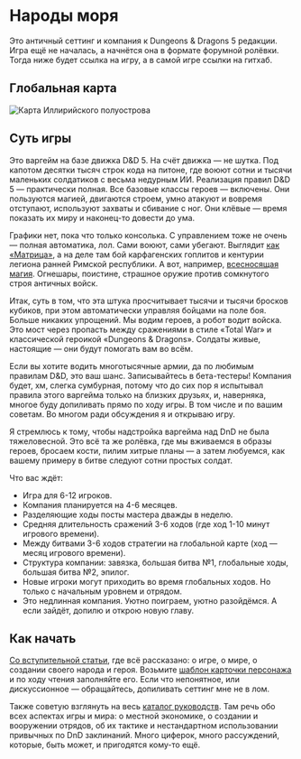 # Народы моря

Это античный сеттинг и компания к Dungeons & Dragons 5 редакции. Игра ещё не началась, а начнётся она в формате форумной ролёвки. Тогда ниже будет ссылка на игру, а в самой игре ссылки на гитхаб.

## Глобальная карта

![Карта Иллирийского полуострова](/images/global-peace.png)

## Суть игры

Это варгейм на базе движка D&D 5. На счёт движка — не шутка. Под капотом десятки тысяч строк кода на питоне, где воюют сотни и тысячи маленьких солдатиков с весьма недурным ИИ. Реализация правил D&D 5 — практически полная. Все базовые классы героев — включены. Они пользуются магией, двигаются строем, умно атакуют и вовремя отступают, используют захваты и сбивание с ног. Они клёвые — время показать их миру и наконец-то довести до ума.  

Графики нет, пока что только консолька. С управлением тоже не очень — полная автоматика, лол. Сами воюют, сами убегают. Выглядит [как «Матрица»](/video/legionary-vs-hoplites.mp4), а на деле там бой карфагенских гоплитов и кентурии легиона ранней Римской республики. А вот, например, [всесносящая магия](/video/two_fireballs_and_40_magic_missiles.mp4). Огнешары, поистине, страшное оружие против сомкнутого строя античных войск.  

Итак, суть в том, что эта штука просчитывает тысячи и тысячи бросков кубиков, при этом автоматически управляя бойцами на поле боя. Больше никаких упрощений. Мы водим героев, а робот водит войска. Это мост через пропасть между сражениями в стиле «Total War» и классической героикой «Dungeons & Dragons». Солдаты живые, настоящие — они будут помогать вам во всём.  

Если вы хотите водить многотысячные армии, да по любимым правилам D&D, это ваш шанс. Записывайтесь в бета-тестеры! Компания будет, хм, слегка сумбурная, потому что до сих пор я испытывал правила этого варгейма только на близких друзьях, и, наверняка, многое буду допиливать прямо по ходу игры. В том числе и по вашим советам. Во многом ради обсуждения я и открываю игру.  

Я стремлюсь к тому, чтобы надстройка варгейма над DnD не была тяжеловесной. Это всё та же ролёвка, где мы вживаемся в образы героев, бросаем кости, пилим хитрые планы — а затем любуемся, как вашему примеру в битве следуют сотни простых солдат.  

Что вас ждёт:  
- Игра для 6-12 игроков.
- Компания планируется на 4-6 месяцев.
- Разделяющие ходы посты мастера дважды в неделю.
- Средняя длительность сражений 3-6 ходов (где ход 1-10 минут игрового времени).
- Между битвами 3-6 ходов стратегии на глобальной карте (ход — месяц игрового времени).
- Структура компании: завязка, большая битва №1, глобальные ходы, большая битва №2, эпилог.
- Новые игроки могут приходить во время глобальных ходов. Но только с начальным уровнем и отрядом.
- Это недлинная компания. Уютно поиграем, уютно разойдёмся. А если зайдёт, допилю и открою новую главу.

## Как начать

[Со вступительной статьи](/docs/world-getting-started.md), где всё рассказано: о игре, о мире, о создании своего народа и героя. Возьмите [шаблон карточки персонажа](/docs/world-hero-example.txt) и по ходу чтения заполняйте его. Если что непонятное, или дискуссионное — обращайтесь, допиливать сеттинг мне не в лом.  

Также советую взглянуть на весь [каталог руководств](/docs/). Там речь обо всех аспектах игры и мира: о местной экономике, о создании и вооружении отрядов, об их тактике и нестандартном использовании привычных по DnD заклинаний. Много циферок, много рассуждений, которые, быть может, и пригодятся кому-то ещё.  
